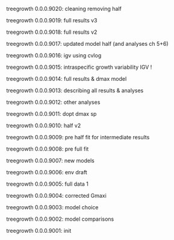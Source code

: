 treegrowth 0.0.0.9020: cleaning removing half

treegrowth 0.0.0.9019: full results v3

treegrowth 0.0.0.9018: full results v2

treegrowth 0.0.0.9017: updated model half (and analyses ch 5+6)

treegrowth 0.0.0.9016: igv using cvlog

treegrowth 0.0.0.9015: intraspecific growth variability IGV !

treegrowth 0.0.0.9014: full results & dmax model

treegrowth 0.0.0.9013: describing all results & analyses

treegrowth 0.0.0.9012: other analyses

treegrowth 0.0.0.9011: dopt dmax sp

treegrowth 0.0.0.9010: half v2

treegrowth 0.0.0.9009: pre half fit for intermediate results

treegrowth 0.0.0.9008: pre full fit

treegrowth 0.0.0.9007: new models

treegrowth 0.0.0.9006: env draft

treegrowth 0.0.0.9005: full data 1

treegrowth 0.0.0.9004: corrected Gmaxi

treegrowth 0.0.0.9003: model choice

treegrowth 0.0.0.9002: model comparisons

treegrowth 0.0.0.9001: init
